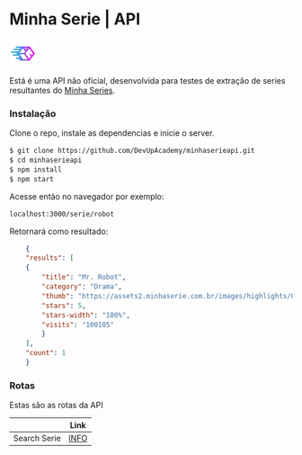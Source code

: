 # Minha Serie | API

[![N|DevUpAcademy](https://raw.githubusercontent.com/DevUpAcademy/minhaserieapi/master/src/img/devup.png)](https://github.com/devupacademy)

Está é uma API não oficial, desenvolvida para testes de extração de series resultantes do [Minha Series](https://www.minhaserie.com.br "Site de Series").

### Instalação

Clone o repo, instale as dependencias e inicie o server.

```sh
$ git clone https://github.com/DevUpAcademy/minhaserieapi.git
$ cd minhaserieapi
$ npm install
$ npm start
```
Acesse então no navegador por exemplo:
```sh
localhost:3000/serie/robot
```
Retornará como resultado:

```json
	{
	"results": [
	{
		"title": "Mr. Robot",
		"category": "Drama",
		"thumb": "https://assets2.minhaserie.com.br/images/highlights/000/022/668/thumb_1067.jpg",
		"stars": 5,
		"stars-width": "100%",
		"visits": "100105"
		}
	],
	"count": 1
	}
```


### Rotas

Estas são as rotas da API

|  | Link |
| ------ | ------ |
| Search Serie | [INFO](/) |
